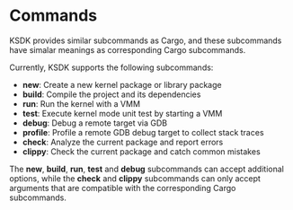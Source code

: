 # Commands

KSDK provides similar subcommands as Cargo,
and these subcommands have simalar meanings
as corresponding Cargo subcommands.

Currently, KSDK supports the following subcommands:

- **new**: Create a new kernel package or library package
- **build**: Compile the project and its dependencies
- **run**: Run the kernel with a VMM
- **test**: Execute kernel mode unit test by starting a VMM
- **debug**: Debug a remote target via GDB
- **profile**: Profile a remote GDB debug target to collect stack traces
- **check**: Analyze the current package and report errors
- **clippy**: Check the current package and catch common mistakes

The **new**, **build**, **run**, **test** and **debug** subcommands
can accept additional options,
while the **check** and **clippy** subcommands can only accept arguments 
that are compatible with the corresponding Cargo subcommands.
